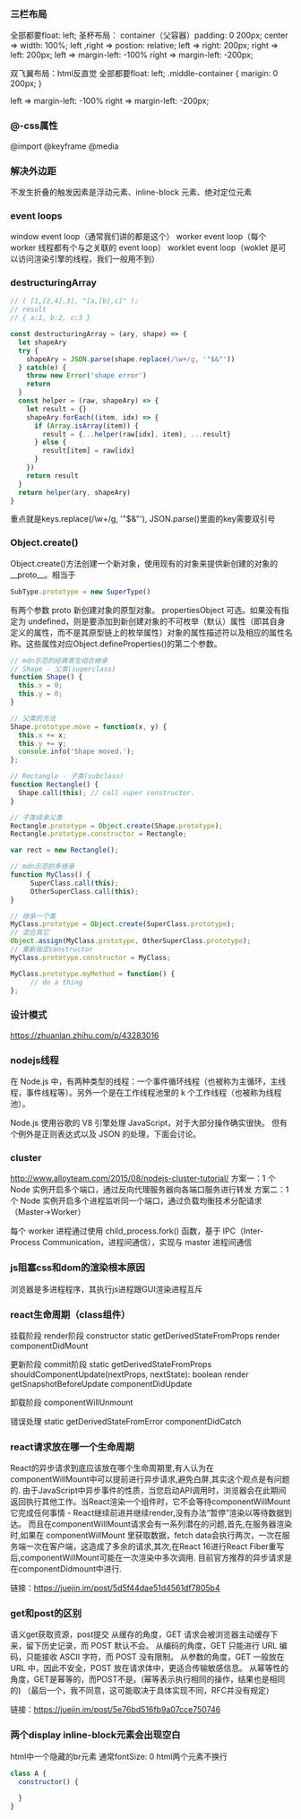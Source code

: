 ### 三栏布局
<!--  https://www.jianshu.com/p/81ef7e7094e8 -->
全部都要float: left;
圣杯布局：
container（父容器）padding: 0 200px;
center => width: 100%;
left ,right => postion: relative;
left => right: 200px;
right => left: 200px;
left => margin-left: -100%
right => margin-left: -200px;

双飞翼布局：html反直觉
全部都要float: left;
.middle-container {
  marigin: 0 200px;
}

left => margin-left: -100%
right => margin-left: -200px;

### @-css属性
@import @keyframe @media

### 解决外边距
不发生折叠的触发因素是浮动元素、inline-block 元素、绝对定位元素

### event loops
window event loop（通常我们讲的都是这个）
worker event loop（每个 worker 线程都有个与之关联的 event loop）
worklet event loop（woklet 是可以访问渲染引擎的线程，我们一般用不到）

### destructuringArray
```js
// ( [1,[2,4],3], "[a,[b],c]" );
// result
// { a:1, b:2, c:3 }
```
```javascript
const destructuringArray = (ary, shape) => {
  let shapeAry
  try {
    shapeAry = JSON.parse(shape.replace(/\w+/g, '"$&"'))
  } catch(e) {
    throw new Error('shape error')
    return 
  }
  const helper = (raw, shapeAry) => {
    let result = {}
    shapeAry.forEach((item, idx) => {
      if (Array.isArray(item)) {
        result = {...helper(raw[idx], item), ...result}
      } else {
        result[item] = raw[idx]
      }
    })
    return result
  }
  return helper(ary, shapeAry)
}
```
重点就是keys.replace(/\w+/g, '"$&"'), JSON.parse()里面的key需要双引号

### Object.create()
Object.create()方法创建一个新对象，使用现有的对象来提供新创建的对象的__proto__。相当于
```js
SubType.prototype = new SuperType()
```
有两个参数
proto
新创建对象的原型对象。
propertiesObject
可选。如果没有指定为 undefined，则是要添加到新创建对象的不可枚举（默认）属性（即其自身定义的属性，而不是其原型链上的枚举属性）对象的属性描述符以及相应的属性名称。这些属性对应Object.defineProperties()的第二个参数。
```js
// mdn示范的经典寄生组合继承
// Shape - 父类(superclass)
function Shape() {
  this.x = 0;
  this.y = 0;
}

// 父类的方法
Shape.prototype.move = function(x, y) {
  this.x += x;
  this.y += y;
  console.info('Shape moved.');
};

// Rectangle - 子类(subclass)
function Rectangle() {
  Shape.call(this); // call super constructor.
}

// 子类续承父类
Rectangle.prototype = Object.create(Shape.prototype);
Rectangle.prototype.constructor = Rectangle;

var rect = new Rectangle();
```
```js
// mdn示范的多继承
function MyClass() {
     SuperClass.call(this);
     OtherSuperClass.call(this);
}

// 继承一个类
MyClass.prototype = Object.create(SuperClass.prototype);
// 混合其它
Object.assign(MyClass.prototype, OtherSuperClass.prototype);
// 重新指定constructor
MyClass.prototype.constructor = MyClass;

MyClass.prototype.myMethod = function() {
     // do a thing
};
```

### 设计模式

https://zhuanlan.zhihu.com/p/43283016

### nodejs线程
在 Node.js 中，有两种类型的线程：一个事件循环线程（也被称为主循环，主线程，事件线程等）。另外一个是在工作线程池里的 k 个工作线程（也被称为线程池）。

Node.js 使用谷歌的 V8 引擎处理 JavaScript，对于大部分操作确实很快。 但有个例外是正则表达式以及 JSON 的处理，下面会讨论。

### cluster
http://www.alloyteam.com/2015/08/nodejs-cluster-tutorial/
方案一：1 个 Node 实例开启多个端口，通过反向代理服务器向各端口服务进行转发
方案二：1 个 Node 实例开启多个进程监听同一个端口，通过负载均衡技术分配请求（Master->Worker）

每个 worker 进程通过使用 child_process.fork() 函数，基于 IPC（Inter-Process Communication，进程间通信），实现与 master 进程间通信

### js阻塞css和dom的渲染根本原因
浏览器是多进程程序，其执行js进程跟GUI渲染进程互斥 

### react生命周期（class组件）
挂载阶段  render阶段
constructor
static getDerivedStateFromProps
render
componentDidMount

更新阶段  commit阶段
static getDerivedStateFromProps
shouldComponentUpdate(nextProps, nextState): boolean
render
getSnapshotBeforeUpdate
componentDidUpdate

卸载阶段
componentWillUnmount

错误处理
static getDerivedStateFromError
componentDidCatch

### react请求放在哪一个生命周期
React的异步请求到底应该放在哪个生命周期里,有人认为在componentWillMount中可以提前进行异步请求,避免白屏,其实这个观点是有问题的.
由于JavaScript中异步事件的性质，当您启动API调用时，浏览器会在此期间返回执行其他工作。当React渲染一个组件时，它不会等待componentWillMount它完成任何事情 - React继续前进并继续render,没有办法“暂停”渲染以等待数据到达。
而且在componentWillMount请求会有一系列潜在的问题,首先,在服务器渲染时,如果在 componentWillMount 里获取数据，fetch data会执行两次，一次在服务端一次在客户端，这造成了多余的请求,其次,在React 16进行React Fiber重写后,componentWillMount可能在一次渲染中多次调用.
目前官方推荐的异步请求是在componentDidmount中进行.

链接：https://juejin.im/post/5d5f44dae51d4561df7805b4

### get和post的区别
语义get获取资源，post提交
从缓存的角度，GET 请求会被浏览器主动缓存下来，留下历史记录，而 POST 默认不会。
从编码的角度，GET 只能进行 URL 编码，只能接收 ASCII 字符，而 POST 没有限制。
从参数的角度，GET 一般放在 URL 中，因此不安全，POST 放在请求体中，更适合传输敏感信息。
从幂等性的角度，GET是幂等的，而POST不是。(幂等表示执行相同的操作，结果也是相同的)
（最后一个，我不同意，这可能取决于具体实现不同，RFC并没有规定）

链接：https://juejin.im/post/5e76bd516fb9a07cce750746

### 两个display inline-block元素会出现空白
html中一个隐藏的br元素
通常fontSize: 0
html两个元素不换行

```js
class A {
  constructor() {
    
  }
}
```